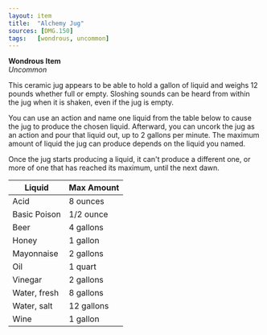 ```yaml
---
layout: item
title:  "Alchemy Jug"
sources: [DMG.150]
tags:   [wondrous, uncommon]
---
```


**Wondrous Item**  
*Uncommon*

This ceramic jug appears to be able to hold a gallon of liquid and weighs 12 pounds whether full or empty. Sloshing sounds can be heard from within the jug when it is shaken, even if the jug is empty.

You can use an action and name one liquid from the table below to cause the jug to produce the chosen liquid. Afterward, you can uncork the jug as an action and pour that liquid out, up to 2 gallons per minute. The maximum amount of liquid the jug can produce depends on the liquid you named.

Once the jug starts producing a liquid, it can't produce a different one, or more of one that has reached its maximum, until the next dawn.

Liquid          | Max Amount
--------------- | ----------
Acid            | 8 ounces
Basic Poison    | 1/2 ounce
Beer            | 4 gallons
Honey           | 1 gallon
Mayonnaise      | 2 gallons
Oil             | 1 quart
Vinegar         | 2 gallons
Water, fresh    | 8 gallons
Water, salt     | 12 gallons
Wine            | 1 gallon